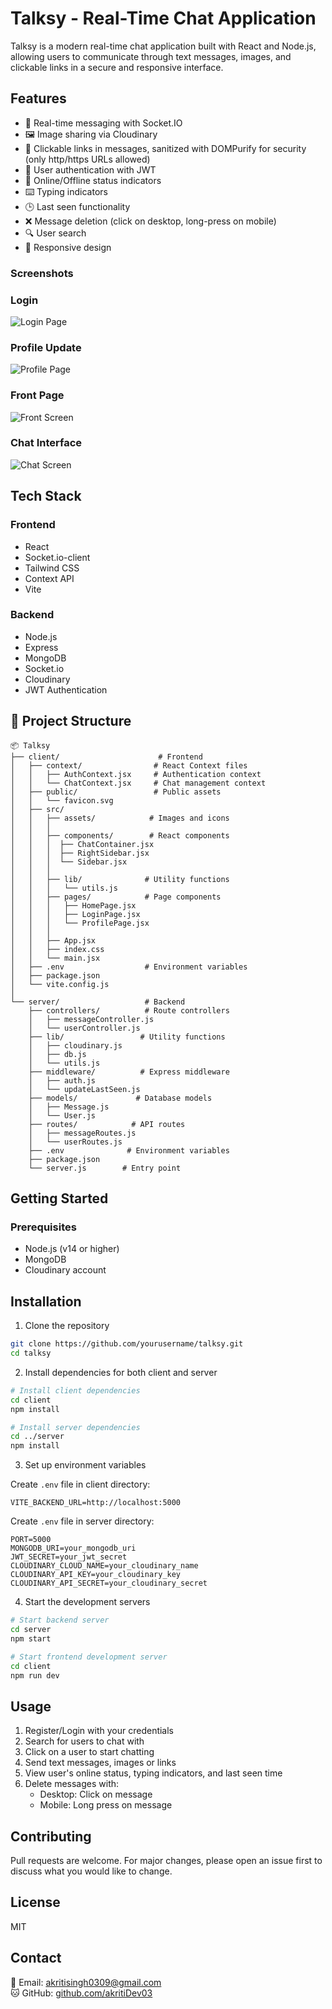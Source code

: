 # Talksy - Real-Time Chat Application

Talksy is a modern real-time chat application built with React and Node.js, allowing users to communicate through text messages, images, and clickable links in a secure and responsive interface.

## Features

- 💬 Real-time messaging with Socket.IO
- 🖼️ Image sharing via Cloudinary
- 🔗 Clickable links in messages, sanitized with DOMPurify for security (only http/https URLs allowed)
- 👤 User authentication with JWT
- 🔄 Online/Offline status indicators
- ⌨️ Typing indicators
- 🕒 Last seen functionality
- ❌ Message deletion (click on desktop, long-press on mobile)
- 🔍 User search
- 📱 Responsive design

### Screenshots

### Login
![Login Page](./screenshots/login.png) 

### Profile Update
![Profile Page](./screenshots/profile-update.png)

### Front Page
![Front Screen](./screenshots/front-page.png)

### Chat Interface
![Chat Screen](./screenshots/chat.png)

## Tech Stack

### Frontend
- React
- Socket.io-client
- Tailwind CSS
- Context API
- Vite

### Backend
- Node.js
- Express
- MongoDB
- Socket.io
- Cloudinary
- JWT Authentication


## 📁 Project Structure

```
📦 Talksy
├── client/                      # Frontend
│   ├── context/                # React Context files
│   │   ├── AuthContext.jsx     # Authentication context
│   │   └── ChatContext.jsx     # Chat management context
│   ├── public/                 # Public assets
│   │   └── favicon.svg
│   ├── src/
│   │   ├── assets/            # Images and icons
│   │   │   
│   │   ├── components/        # React components 
│   │   │  ├── ChatContainer.jsx
│   │   │  ├── RightSidebar.jsx 
│   │   │  └── Sidebar.jsx 
│   │   │      
│   │   ├── lib/              # Utility functions
│   │   │   └── utils.js
│   │   ├── pages/            # Page components
│   │   │   ├── HomePage.jsx
│   │   │   ├── LoginPage.jsx
│   │   │   └── ProfilePage.jsx
│   │   │
│   │   ├── App.jsx
│   │   ├── index.css
│   │   └── main.jsx
│   ├── .env                  # Environment variables
│   ├── package.json
│   └── vite.config.js
│
└── server/                   # Backend
    ├── controllers/          # Route controllers
    │   ├── messageController.js
    │   └── userController.js
    ├── lib/                 # Utility functions
    │   ├── cloudinary.js
    │   ├── db.js
    │   └── utils.js
    ├── middleware/          # Express middleware
    │   ├── auth.js
    │   └── updateLastSeen.js
    ├── models/             # Database models
    │   ├── Message.js
    │   └── User.js
    ├── routes/            # API routes
    │   ├── messageRoutes.js
    │   └── userRoutes.js
    ├── .env              # Environment variables
    ├── package.json
    └── server.js        # Entry point
```

##  Getting Started

### Prerequisites
- Node.js (v14 or higher)
- MongoDB
- Cloudinary account

## Installation

1. Clone the repository
```bash
git clone https://github.com/yourusername/talksy.git
cd talksy
```

2. Install dependencies for both client and server
```bash
# Install client dependencies
cd client
npm install

# Install server dependencies
cd ../server
npm install
```

3. Set up environment variables

Create `.env` file in client directory:
```env
VITE_BACKEND_URL=http://localhost:5000
```

Create `.env` file in server directory:
```env
PORT=5000
MONGODB_URI=your_mongodb_uri
JWT_SECRET=your_jwt_secret
CLOUDINARY_CLOUD_NAME=your_cloudinary_name
CLOUDINARY_API_KEY=your_cloudinary_key
CLOUDINARY_API_SECRET=your_cloudinary_secret
```

4. Start the development servers

```bash
# Start backend server
cd server
npm start

# Start frontend development server
cd client
npm run dev
```

## Usage

1. Register/Login with your credentials
2. Search for users to chat with
3. Click on a user to start chatting
4. Send text messages, images or links
5. View user's online status, typing indicators, and last seen time
6. Delete messages with:
   - Desktop: Click on message
   - Mobile: Long press on message

## Contributing

Pull requests are welcome. For major changes, please open an issue first to discuss what you would like to change.

## License

MIT

## Contact
📧 Email: [akritisingh0309@gmail.com](mailto:akritisingh0309@gmail.com)  
🐱 GitHub: [github.com/akritiDev03](https://github.com/akritiDev03) 